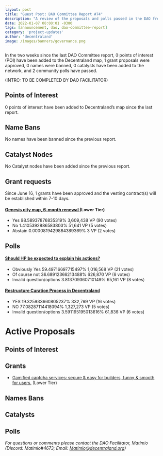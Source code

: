 ```yaml
---
layout: post
title: "Guest Post: DAO Committee Report #74"
description: "A review of the proposals and polls passed in the DAO from June 16 through June 30".
date: 2022-01-07 00:00:01 -0300
tags: [announcement, dao, dao-committee-report]
category: 'project-updates'
author: 'decentraland'
image: /images/banners/governance.png
---
```


In the two weeks since the last DAO Committee report, 0 points of interest (POI) have been added to the Decentraland map, 1 grant proposals were approved, 0 names were banned, 0 catalysts have been added to the network, and 2 community polls have passed.

(INTRO: TO BE COMPLETED BY DAO FACILITATOR)

## Points of Interest
0 points of interest have been added to Decentraland’s map since the last report.


## Name Bans

No names have been banned since the previous report.

## Catalyst Nodes
No Catalyst nodes have been added since the previous report.


## Grant requests
Since June 16, 1 grants have been approved and the vesting contract(s) will be established within 7-10 days.


#### [Genesis city map, 6-month renewal ](https://governance.decentraland.org/proposal/?id=542de96c-4e50-416e-b9e7-4650b6b82ae7) (Lower Tier)

* Yes 98.58937876835319% 3,609,438 VP (90 votes)
* No 1.4105392886583803% 51,641 VP (5 votes)
* Abstain 0.0000819429884389369% 3 VP (2 votes)


## Polls

#### [Should HP be expected to explain his actions?](https://governance.decentraland.org/proposal/?id=1355af96-4a7d-4590-a02e-da51049631fc)

* Obviously Yes 59.49716697715497% 1,016,568 VP (21 votes)
* Of course not 36.68912366213488% 626,870 VP (6 votes)
* Invalid question/options 3.813709360710149% 65,161 VP (8 votes)


#### [Restructure Curation Process in Decentraland](https://governance.decentraland.org/proposal/?id=e90262f4-92fb-4929-a535-a10a59ce4d67)

* YES 19.325933660805237% 332,769 VP (16 votes)
* NO 77.08287114418094% 1,327,273 VP (5 votes)
* Invalid question/options 3.591195195013816% 61,836 VP (6 votes)



# Active Proposals

## Points of Interest


## Grants

* [Gamified captcha services: secure &amp; easy for builders, funny &amp; smooth for users.](https://governance.decentraland.org/proposal/?id=154839f8-fc21-41e7-956c-489d6f50e31a) (Lower Tier)

## Names Bans


## Catalysts


## Polls


*For questions or comments please contact the DAO Facilitator, Matimio (Discord: Matimio#4673; Email: [Matimio@decentraland.org](mailto:Matimio@decentraland.org))*